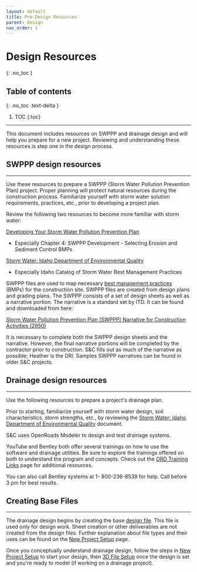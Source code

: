 ```yaml
---
layout: default
title: Pre-Design Resources
parent: Design
nav_order: 1
---
```


# Design Resources
{: .no_toc }

## Table of contents
{: .no_toc .text-delta }

1. TOC
{:toc}

---

This document includes resources on SWPPP and drainage design and will help you prepare for a new project. Reviewing and understanding these resources is step one in the design process. 

## SWPPP design resources
***

Use these resources to prepare a SWPPP (Storm Water Pollution Prevention Plan) project. Proper planning will protect natural resources during the construction process. Familiarize yourself with storm water solution requirements, practices, etc., prior to developing a project plan.

Review the following two resources to become more familiar with storm water:

[Developing Your Storm Water Pollution Prevention Plan]

-   Especially Chapter 4: SWPPP Development - Selecting Erosion and
    Sediment Control BMPs

[Storm Water: Idaho Department of Environmental Quality]

-   Especially Idaho Catalog of Storm Water Best Management Practices

SWPPP files are used to map necessary [best management practices] (BMPs) for the construction site. SWPPP files are created from design plans and grading plans. The SWPPP consists of a set of design sheets as well as a narrative portion. The narrative is a standard set by ITD. It can be found and downloaded from here:

[Storm Water Pollution Prevention Plan (SWPPP) Narrative for Construction Activities (2950)]

It is necessary to complete both the SWPPP design sheets and the narrative. However, the final narrative portions will be completed by the contractor prior to construction. S&C fills out as much of the narrative as possible; Heather is the DRI. Samples SWPPP narratives can be found in older S&C projects.

## Drainage design resources
***

Use the following resources to prepare a project's drainage plan.

Prior to starting, familiarize yourself with storm water design, soil characteristics, storm strengths, etc., by reviewing the [Storm Water: Idaho Department of Environmental Quality] document. 

S&C uses OpenRoads Modeler to design and test drainage systems.

YouTube and Bentley both offer several trainings on how to use the software and drainage utilities. Be sure to explore the trainings offered on both to understand the program and concepts. Check out the [ORD Training Links] page for additional resources.

You can also call Bentley systems at 1- 800-236-8539 for help. Call before 3 pm for best results.

## Creating Base Files
***

The drainage design begins by creating the base [design file]. This file is used only for design work. Sheet creation or other deliverables are not created from the design files. Further explanation about file types and their uses can be found on the [New Project Setup] page.

Once you conceptually understand drainage design, follow the steps in [New Project Setup] to start your design, then [3D File Setup] once the design is set and you're ready to model (if working on a drainage project).


[Developing Your Storm Water Pollution Prevention Plan]: https://www3.epa.gov/npdes/pubs/sw_swppp_guide.pdf
[Storm Water: Idaho Department of Environmental Quality]: https://www.deq.idaho.gov/water-quality/wastewater/storm-water/
[Storm Water Pollution Prevention Plan (SWPPP) Narrative for Construction Activities (2950)]: https://www.formalu.com/forms/39396/stormwater-pollution-prevention-plan-swppp-narrative-for-construction-activities
[ORD Training Links]: /knowledge-base/docs/ord-training-links
[New Project Setup]: /knowledge-base/docs/new-project-setup
[3d File Setup]: /knowledge-base/docs/3d-file-setup
[best management practices]: /knowledge-base/docs/glossary#bmp
[design file]: /knowledge-base/docs/glossary#design-file